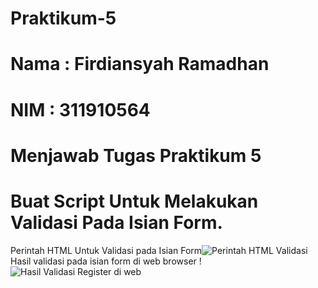 # Praktikum-5
# Nama : Firdiansyah Ramadhan
# NIM  : 311910564
# Menjawab Tugas Praktikum 5
# Buat Script Untuk Melakukan Validasi Pada Isian Form.
Perintah HTML Untuk Validasi pada Isian Form![Perintah HTML Validasi](https://user-images.githubusercontent.com/81859768/116782019-ed789200-aab0-11eb-8dd1-25de5797c84d.png)
Hasil validasi pada isian form di web browser !![Hasil Validasi Register di web](https://user-images.githubusercontent.com/81859768/116782032-05501600-aab1-11eb-9ce7-807cbc746b56.png)
